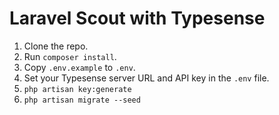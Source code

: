 # Laravel Scout with Typesense

1. Clone the repo.
2. Run `composer install`.
3. Copy `.env.example` to `.env`.
4. Set your Typesense server URL and API key in the `.env` file.
5. `php artisan key:generate`
6. `php artisan migrate --seed`
